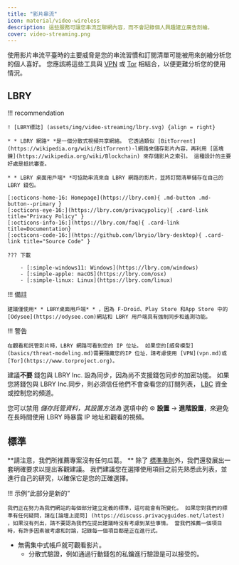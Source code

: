 ```yaml
---
title: "影片串流"
icon: material/video-wireless
description: 這些服務可讓您串流互聯網內容，而不會記錄個人興趣建立廣告剖繪。
cover: video-streaming.png
---
```


使用影片串流平臺時的主要威脅是您的串流習慣和訂閱清單可能被用來剖繪分析您的個人喜好。 您應該將這些工具與 [VPN](vpn.md) 或 [Tor](https://www.torproject.org/) 相結合，以便更難分析您的使用情況。

## LBRY

!!! recommendation

    ! [LBRY標誌] (assets/img/video-streaming/lbry.svg) {align = right}
    
    * * LBRY 網路* *是一個分散式視頻共享網絡。 它透過類似 [BitTorrent](https://wikipedia.org/wiki/BitTorrent)-l網路來儲存影片內容，再利用 [區塊錬](https://wikipedia.org/wiki/Blockchain) 來存儲影片之索引。 這種設計的主要好處是抵抗審查。
    
    * * LBRY 桌面用戶端* *可協助串流來自 LBRY 網路的影片，並將訂閱清單儲存在自己的 LBRY 錢包。
    
    [:octicons-home-16: Homepage](https://lbry.com){ .md-button .md-button--primary }
    [:octicons-eye-16:](https://lbry.com/privacypolicy){ .card-link title="Privacy Policy" }
    [:octicons-info-16:](https://lbry.com/faq){ .card-link title=Documentation}
    [:octicons-code-16:](https://github.com/lbryio/lbry-desktop){ .card-link title="Source Code" }
    
    ??? 下載
    
        - [:simple-windows11: Windows](https://lbry.com/windows)
        - [:simple-apple: macOS](https://lbry.com/osx)
        - [:simple-linux: Linux](https://lbry.com/linux)

!!! 備註

    建議僅使用* * LBRY桌面用戶端* * ，因為 F-Droid、Play Store 和App Store 中的 [Odysee](https://odysee.com)網站和 LBRY 用戶端具有強制同步和遙測功能。

!!! 警告

    在觀看和託管影片時，LBRY 網路可看到您的 IP 位址。 如果您的[威脅模型] (basics/threat-modeling.md)需要隱藏您的IP 位址，請考慮使用 [VPN](vpn.md)或 [Tor](https://www.torproject.org)。

建議**不要** 錢包與 LBRY Inc. 設為同步，因為尚不支援錢包同步的加密功能。 如果您將錢包與 LBRY Inc.同步，則必須信任他們不會查看您的訂閱列表， [LBC](https://lbry.com/faq/earn-credits) 資金或控制您的頻道。

您可以禁用 *儲存託管資料，其設置方法為* 選項中的 :gear: **設置** → **進階設置**，來避免在長時間使用 LBRY 時暴露 IP 地址和觀看的視頻。

## 標準

**請注意，我們所推薦專案沒有任何瓜葛。 ** 除了 [標準準則](about/criteria.md)外，我們還發展出一套明確要求以提出客觀建議。 我們建議您在選擇使用項目之前先熟悉此列表，並進行自己的研究，以確保它是您的正確選擇。

!!! 示例“此部分是新的”

    我們正在努力為我們網站的每個部分建立定義的標準，這可能會有所變化。 如果您對我們的標準有任何疑問，請在[論壇上提問] (https://discuss.privacyguides.net/latest) ，如果沒有列出，請不要認為我們在提出建議時沒有考慮到某些事情。 當我們推薦一個項目時，有許多因素被考慮和討論，記錄每一個項目都是正在進行式。

- 無需集中式帳戶就可觀看影片。
    - 分散式驗證，例如通過行動錢包的私鑰進行驗證是可以接受的。

